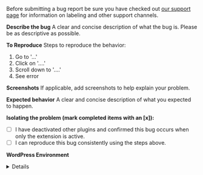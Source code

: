 Before submitting a bug report be sure you have checked out [our support page](https://extendomattic.wordpress.com/extendables-support/) for information on labeling and other support channels.

<!-- You MUST add labels or this issue will be ignored. Please add a type (bug/enhancement/technical debt) and a priority (high/low). If these are not added, the issue will not be responded to or addressed. -->

**Describe the bug**
A clear and concise description of what the bug is. Please be as descriptive as possible.

**To Reproduce**
Steps to reproduce the behavior:
1. Go to '...'
2. Click on '....'
3. Scroll down to '....'
4. See error

**Screenshots**
If applicable, add screenshots to help explain your problem.

**Expected behavior**
A clear and concise description of what you expected to happen.

**Isolating the problem (mark completed items with an [x]):**
- [ ] I have deactivated other plugins and confirmed this bug occurs when only the extension is active.
- [ ] I can reproduce this bug consistently using the steps above.

**WordPress Environment**
<details>
```
Copy and paste the system status report from **WooCommerce > System Status** in WordPress admin.
```
</details> 